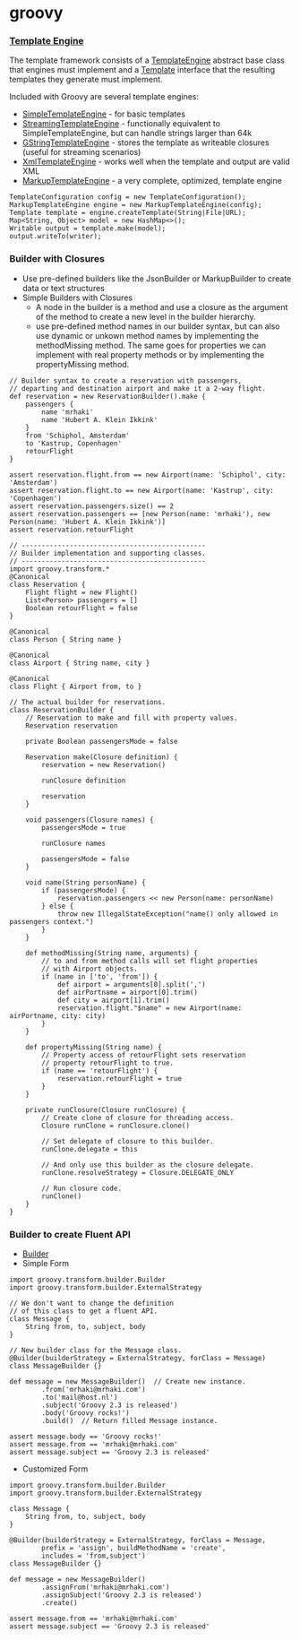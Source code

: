 # groovy


### [Template Engine](http://docs.groovy-lang.org/docs/next/html/documentation/template-engines.html)
The template framework consists of a [TemplateEngine](http://docs.groovy-lang.org/2.4.10/html/api/groovy/text/TemplateEngine.html) abstract base class that engines must implement and a [Template](http://docs.groovy-lang.org/2.4.10/html/api/groovy/text/Template.html) interface that the resulting templates they generate must implement.

Included with Groovy are several template engines:

- [SimpleTemplateEngine](http://docs.groovy-lang.org/2.4.10/html/api/groovy/text/SimpleTemplateEngine.html) - for basic templates
- [StreamingTemplateEngine](http://docs.groovy-lang.org/2.4.10/html/api/groovy/text/SimpleTemplateEngine.html) - functionally equivalent to SimpleTemplateEngine, but can handle strings larger than 64k
- [GStringTemplateEngine](http://docs.groovy-lang.org/2.4.10/html/api/groovy/text/StreamingTemplateEngine.html) - stores the template as writeable closures (useful for streaming scenarios)
- [XmlTemplateEngine](http://docs.groovy-lang.org/2.4.10/html/api/groovy/text/XmlTemplateEngine.html) - works well when the template and output are valid XML
- [MarkupTemplateEngine](http://docs.groovy-lang.org/2.4.10/html/api/groovy/text/markup/MarkupTemplateEngine.html) - a very complete, optimized, template engine
```
TemplateConfiguration config = new TemplateConfiguration();         
MarkupTemplateEngine engine = new MarkupTemplateEngine(config);     
Template template = engine.createTemplate(String|File|URL);    
Map<String, Object> model = new HashMap<>();              
Writable output = template.make(model);                             
output.writeTo(writer);                       
```

### Builder with Closures
- Use pre-defined builders like the JsonBuilder or MarkupBuilder to create data or text structures
- Simple Builders with Closures
     - A node in the builder is a method and use a closure as the argument of the method to create a new level in the builder hierarchy.
     - use pre-defined method names in our builder syntax, but can also use dynamic or unkown method names by implementing the methodMissing method. The same goes for properties we can implement with real property methods or by implementing the propertyMissing method.
```
// Builder syntax to create a reservation with passengers,
// departing and destination airport and make it a 2-way flight.
def reservation = new ReservationBuilder().make {
    passengers {
        name 'mrhaki'
        name 'Hubert A. Klein Ikkink'
    }
    from 'Schiphol, Amsterdam'
    to 'Kastrup, Copenhagen'
    retourFlight
}
 
assert reservation.flight.from == new Airport(name: 'Schiphol', city: 'Amsterdam')
assert reservation.flight.to == new Airport(name: 'Kastrup', city: 'Copenhagen')
assert reservation.passengers.size() == 2
assert reservation.passengers == [new Person(name: 'mrhaki'), new Person(name: 'Hubert A. Klein Ikkink')]
assert reservation.retourFlight
  
// ----------------------------------------------
// Builder implementation and supporting classes.
// ----------------------------------------------
import groovy.transform.*
@Canonical
class Reservation {
    Flight flight = new Flight()
    List<Person> passengers = []
    Boolean retourFlight = false
}
 
@Canonical
class Person { String name }
 
@Canonical
class Airport { String name, city }
 
@Canonical
class Flight { Airport from, to }
 
// The actual builder for reservations.
class ReservationBuilder {
    // Reservation to make and fill with property values.
    Reservation reservation
 
    private Boolean passengersMode = false
 
    Reservation make(Closure definition) {
        reservation = new Reservation()

        runClosure definition
 
        reservation
    }
 
    void passengers(Closure names) {
        passengersMode = true
 
        runClosure names
 
        passengersMode = false
    }
 
    void name(String personName) {
        if (passengersMode) {
            reservation.passengers << new Person(name: personName)
        } else {
            throw new IllegalStateException("name() only allowed in passengers context.")
        }
    }
 
    def methodMissing(String name, arguments) {
        // to and from method calls will set flight properties
        // with Airport objects.
        if (name in ['to', 'from']) {
            def airport = arguments[0].split(',')
            def airPortname = airport[0].trim()
            def city = airport[1].trim()
            reservation.flight."$name" = new Airport(name: airPortname, city: city)
        }
    }
 
    def propertyMissing(String name) {
        // Property access of retourFlight sets reservation
        // property retourFlight to true.
        if (name == 'retourFlight') {
            reservation.retourFlight = true
        }
    }
 
    private runClosure(Closure runClosure) {
        // Create clone of closure for threading access.
        Closure runClone = runClosure.clone()
 
        // Set delegate of closure to this builder.
        runClone.delegate = this
 
        // And only use this builder as the closure delegate.
        runClone.resolveStrategy = Closure.DELEGATE_ONLY
 
        // Run closure code.
        runClone()
    }
}
```

### Builder to create Fluent API
- [Builder](http://docs.groovy-lang.org/2.4.10/html/api/groovy/transform/builder/Builder.html)
- Simple Form
```
import groovy.transform.builder.Builder
import groovy.transform.builder.ExternalStrategy
 
// We don't want to change the definition
// of this class to get a fluent API.
class Message {
    String from, to, subject, body
}
 
// New builder class for the Message class.
@Builder(builderStrategy = ExternalStrategy, forClass = Message)
class MessageBuilder {}
 
def message = new MessageBuilder()  // Create new instance.
        .from('mrhaki@mrhaki.com')
        .to('mail@host.nl')
        .subject('Groovy 2.3 is released')
        .body('Groovy rocks!')
        .build()  // Return filled Message instance.
 
assert message.body == 'Groovy rocks!'
assert message.from == 'mrhaki@mrhaki.com'
assert message.subject == 'Groovy 2.3 is released'
```
- Customized Form
```
import groovy.transform.builder.Builder
import groovy.transform.builder.ExternalStrategy
 
class Message {
    String from, to, subject, body
}
 
@Builder(builderStrategy = ExternalStrategy, forClass = Message,
        prefix = 'assign', buildMethodName = 'create',
        includes = 'from,subject')
class MessageBuilder {}
 
def message = new MessageBuilder()
        .assignFrom('mrhaki@mrhaki.com')
        .assignSubject('Groovy 2.3 is released')
        .create()
 
assert message.from == 'mrhaki@mrhaki.com'
assert message.subject == 'Groovy 2.3 is released'
```
